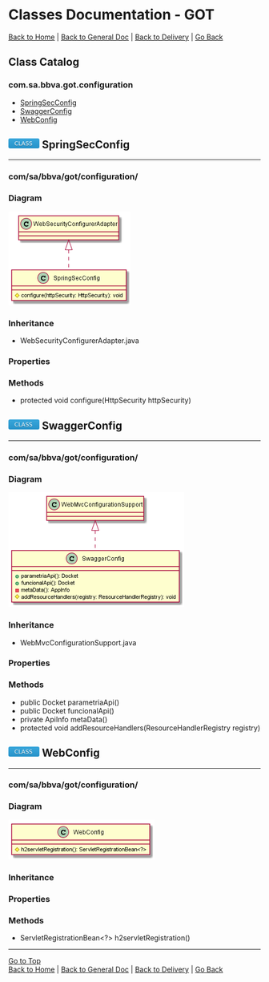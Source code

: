 # Classes Documentation - GOT

[Back to Home](/README.md) | [Back to General Doc](/docs/readme.md) | [Back to Delivery](/docs/markdown/delivery.md) | [Go Back](/docs/markdown/classes.md)

## Class Catalog
### com.sa.bbva.got.configuration
* [SpringSecConfig](#markdown-header-springsecconfig)
* [SwaggerConfig](#markdown-header-swaggerconfig)
* [WebConfig](#markdown-header-webconfig)

## ![class](../images/class.png "class") SpringSecConfig
---
### com/sa/bbva/got/configuration/
### Diagram
![class](../diagrams/configuration/SpringSecConfig.png "class")

### Inheritance
  * WebSecurityConfigurerAdapter.java

### Properties

### Methods
  * protected void configure(HttpSecurity httpSecurity)

## ![class](../images/class.png "class") SwaggerConfig
---
### com/sa/bbva/got/configuration/
### Diagram
![class](../diagrams/configuration/SwaggerConfig.png "class")

### Inheritance
  * WebMvcConfigurationSupport.java

### Properties

### Methods
  * public Docket parametriaApi()
  * public Docket funcionalApi()
  * private ApiInfo metaData()
  * protected void addResourceHandlers(ResourceHandlerRegistry registry)

## ![class](../images/class.png "class") WebConfig
---
### com/sa/bbva/got/configuration/
### Diagram
![class](../diagrams/configuration/WebConfig.png "class")

### Inheritance

### Properties

### Methods
  * ServletRegistrationBean<?> h2servletRegistration()

---
[Go to Top](#markdown-header-classes-documentation-got)  
[Back to Home](/README.md) | [Back to General Doc](/docs/readme.md) | [Back to Delivery](/docs/markdown/delivery.md) | [Go Back](/docs/markdown/classes.md)
